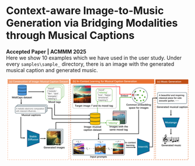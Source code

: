 # Context-aware Image-to-Music Generation via Bridging Modalities through Musical Captions  
**Accepted Paper | ACMMM 2025**  
Here we show 10 examples which we have used in the user study. Under every `samples\sample_` directory, there is an image with the generated musical caption and generated music.
<div align="center">
  <img src="PM.png" width="800" alt="Method pipeline"/>
</div>
